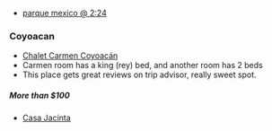 
- [parque mexico @ 2:24](https://www.youtube.com/watch?v=h_KQ-WB86jY)


### Coyoacan

- [Chalet Carmen Coyoacán](https://www.chaletdelcarmen.com/en/)
- Carmen room has a king (rey) bed, and another room has 2 beds
- This place gets great reviews on trip advisor, really sweet spot.

##### More than $100

- [Casa Jacinta](https://www.casajacintamexico.com/en)
